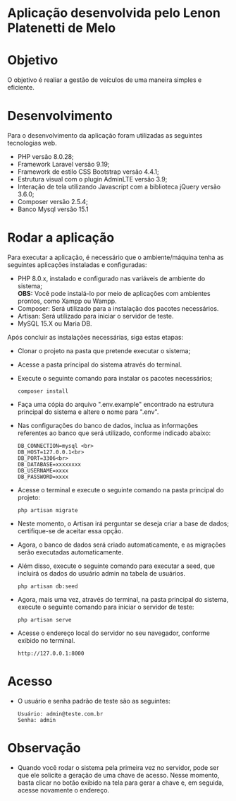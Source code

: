 # Aplicação desenvolvida pelo Lenon Platenetti de Melo

# Objetivo
O objetivo é realiar a gestão de veículos de uma maneira simples e eficiente.

# Desenvolvimento
Para o desenvolvimento da aplicação foram utilizadas as seguintes tecnologias web.
* PHP versão 8.0.28;
* Framework Laravel versão 9.19;
* Framework de estilo CSS Bootstrap versão 4.4.1;
* Estrutura visual com o plugin AdminLTE versão 3.9;
* Interação de tela utilizando Javascript com a biblioteca jQuery versão 3.6.0;
* Composer versão 2.5.4;
* Banco Mysql versão 15.1

# Rodar a aplicação
Para executar a aplicação, é necessário que o ambiente/máquina tenha as seguintes aplicações instaladas e configuradas:
* PHP 8.0.x, instalado e configurado nas variáveis de ambiente do sistema;
<br><b>OBS:</b> Você pode instalá-lo por meio de aplicações com ambientes prontos, como Xampp ou Wampp.
* Composer: Será utilizado para a instalação dos pacotes necessários.
* Artisan: Será utilizado para iniciar o servidor de teste.
* MySQL 15.X ou Maria DB.
  
Após concluir as instalações necessárias, siga estas etapas:
* Clonar o projeto na pasta que pretende executar o sistema;
* Acesse a pasta principal do sistema através do terminal.
* Execute o seguinte comando para instalar os pacotes necessários;

      composer install

* Faça uma cópia do arquivo ".env.example" encontrado na estrutura principal do sistema e altere o nome para ".env".
* Nas configurações do banco de dados, inclua as informações referentes ao banco que será utilizado, conforme indicado abaixo:

      DB_CONNECTION=mysql <br>
      DB_HOST=127.0.0.1<br>
      DB_PORT=3306<br>
      DB_DATABASE=xxxxxxxx
      DB_USERNAME=xxxx
      DB_PASSWORD=xxxx

* Acesse o terminal e execute o seguinte comando na pasta principal do projeto:

      php artisan migrate

* Neste momento, o Artisan irá perguntar se deseja criar a base de dados; certifique-se de aceitar essa opção.
* Agora, o banco de dados será criado automaticamente, e as migrações serão executadas automaticamente.
* Além disso, execute o seguinte comando para executar a seed, que incluirá os dados do usuário admin na tabela de usuários.

      php artisan db:seed

* Agora, mais uma vez, através do terminal, na pasta principal do sistema, execute o seguinte comando para iniciar o servidor de teste:

      php artisan serve 

* Acesse o endereço local do servidor no seu navegador, conforme exibido no terminal.
      
      http://127.0.0.1:8000

# Acesso

* O usuário e senha padrão de teste são as seguintes:

      Usuário: admin@teste.com.br
      Senha: admin


# Observação

* Quando você rodar o sistema pela primeira vez no servidor, pode ser que ele solicite a geração de uma chave de acesso. Nesse momento, basta clicar no botão exibido na tela para gerar a chave e, em seguida, acesse novamente o endereço.
